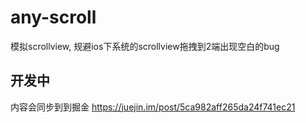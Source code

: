 # any-scroll
模拟scrollview, 规避ios下系统的scrollview拖拽到2端出现空白的bug

## 开发中

内容会同步到到掘金
https://juejin.im/post/5ca982aff265da24f741ec21
